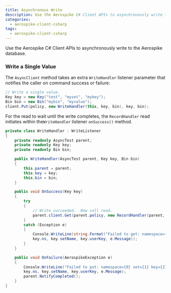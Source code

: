 ```yaml
---
title: Asynchronous Write
description: Use the Aerospike C# Client APIs to asynchronously write to the Aerospike database.
categories:
  - aerospike-client-csharp
tags:
  - aerospike-client-csharp
---
```


Use the Aerospike C# Client APIs to asynchronously write to the Aerospike database.

### Write a Single Value

The `AsyncClient` method takes an extra `WriteHandler` listener parameter that notifies the caller on command success or failure:

```cs
// Write a single value.
Key key = new Key("test", "myset", "mykey");
Bin bin = new Bin("mybin", "myvalue");
client.Put(policy, new WriteHandler(this, key, bin), key, bin);
```

For the read to wait until the write completes, the `RecordHandler` read initiates within the`WriteHandler` listener `onSuccess()` method.

```cs
private class WriteHandler : WriteListener
{
    private readonly AsyncTest parent;
    private readonly Key key;
    private readonly Bin bin;

    public WriteHandler(AsyncTest parent, Key key, Bin bin)
    {
        this.parent = parent;
        this.key = key;
        this.bin = bin;
    }

    public void OnSuccess(Key key)
    {
        try
        {
            // Write succeeded.  Now call read.
            parent.client.Get(parent.policy, new RecordHandler(parent, key), key);
        }
        catch (Exception e)
        {
            Console.WriteLine(string.Format("Failed to get: namespace={0} set={1} key={2} exception={3}",
            key.ns, key.setName, key.userKey, e.Message));
        }
    }

    public void OnFailure(AerospikeException e)
    {
        Console.WriteLine("Failed to put: namespace={0} set={1} key={2} exception={3}",
        key.ns, key.setName, key.userKey, e.Message);
        parent.NotifyCompleted();
    }
}
 
```


